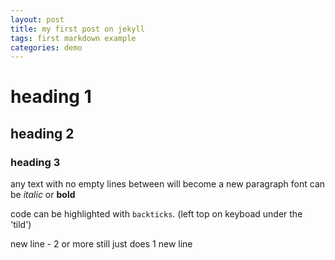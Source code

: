 ```yaml
---
layout: post
title: my first post on jekyll
tags: first markdown example
categories: demo
---
```

# heading 1
## heading 2
### heading 3
any text with no empty lines between will become
a new paragraph
font can be *italic* or **bold**


code can be highlighted with `backticks`. (left top on keyboad under the 'tild')


new line - 2 or more still just does 1 new line 
